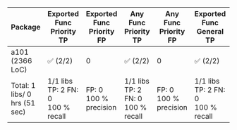 Package        | Exported Func <br/> Priority <br/> TP | Exported Func <br/> Priority <br/> FP | Any Func <br/> Priority <br/> TP | Any Func <br/> Priority <br/> FP | Exported Func <br/> General <br/> TP | Exported Func <br/> General <br/> FP | Any Func <br/> General <br/> TP | Any Func <br/> General <br/> FP 
---------------|---------------------------------------|---------------------------------------|----------------------------------|----------------------------------|--------------------------------------|--------------------------------------|---------------------------------|----------------------------------
a101 (2366 LoC) | :white_check_mark: (2/2)  | 0 | :white_check_mark: (2/2)  | 0 | :white_check_mark: (2/2)  | 2 | :white_check_mark: (2/2)  | 2
Total: 1 libs/ 0 hrs (51 sec) | 1/1 libs<br>TP: 2 FN: 0<br>100 % recall | FP: 0<br>100 % precision | 1/1 libs<br>TP: 2 FN: 0<br>100 % recall | FP: 0<br>100 % precision | 1/1 libs<br>TP: 2 FN: 0<br>100 % recall | FP: 2<br>50 % precision | 1/1 libs<br>TP: 2 FN: 0<br>100 % recall | FP: 2<br>50 % precision | 
